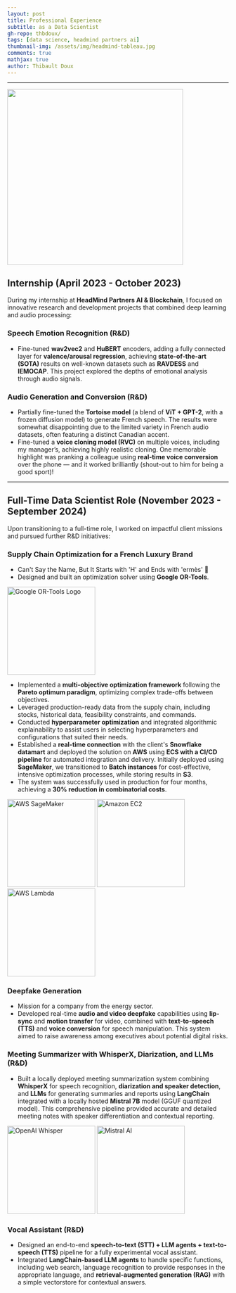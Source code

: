 ```yaml
---
layout: post
title: Professional Experience
subtitle: as a Data Scientist
gh-repo: thbdoux/
tags: [data science, headmind partners ai]
thumbnail-img: /assets/img/headmind-tableau.jpg
comments: true
mathjax: true
author: Thibault Doux
---
```


---

<img src="https://join.headmind.com/wp-content/uploads/2021/12/Logo-HeadMind-Partners-PNG-BLEU.png" alt="" style="width:400px; height:auto;" class="center">


## Internship (April 2023 - October 2023)

During my internship at **HeadMind Partners AI & Blockchain**, I focused on innovative research and development projects that combined deep learning and audio processing:

### Speech Emotion Recognition (R&D)
  - Fine-tuned **wav2vec2** and **HuBERT** encoders, adding a fully connected layer for **valence/arousal regression**, achieving **state-of-the-art (SOTA)** results on well-known datasets such as **RAVDESS** and **IEMOCAP**. This project explored the depths of emotional analysis through audio signals.
### Audio Generation and Conversion (R&D)
  - Partially fine-tuned the **Tortoise model** (a blend of **ViT + GPT-2**, with a frozen diffusion model) to generate French speech. The results were somewhat disappointing due to the limited variety in French audio datasets, often featuring a distinct Canadian accent.
  - Fine-tuned a **voice cloning model (RVC)** on multiple voices, including my manager’s, achieving highly realistic cloning. One memorable highlight was pranking a colleague using **real-time voice conversion** over the phone — and it worked brilliantly (shout-out to him for being a good sport)!

---

## Full-Time Data Scientist Role (November 2023 - September 2024)

Upon transitioning to a full-time role, I worked on impactful client missions and pursued further R&D initiatives:

### Supply Chain Optimization for a French Luxury Brand 
  - Can't Say the Name, But It Starts with 'H' and Ends with 'ermès' 🤫
  - Designed and built an optimization solver using **Google OR-Tools**.

<img src="https://avatars.githubusercontent.com/u/65553074?v=4" alt="Google OR-Tools Logo" style="width:200px; height:auto;" class="center">

  - Implemented a **multi-objective optimization framework** following the **Pareto optimum paradigm**, optimizing complex trade-offs between objectives. 
  - Leveraged production-ready data from the supply chain, including stocks, historical data, feasibility constraints, and commands.
  - Conducted **hyperparameter optimization** and integrated algorithmic explainability to assist users in selecting hyperparameters and configurations that suited their needs.
  - Established a **real-time connection** with the client's **Snowflake datamart** and deployed the solution on **AWS** using **ECS with a CI/CD pipeline** for automated integration and delivery. Initially deployed using **SageMaker**, we transitioned to **Batch instances** for cost-effective, intensive optimization processes, while storing results in **S3**.
  - The system was successfully used in production for four months, achieving a **30% reduction in combinatorial costs**.

<div>
    <img src="https://d1.awsstatic.com/product-marketing/IronMan/AWS-service-icon_sagemaker.5ccec16f16a04ed56cb1d7f02dcdada8de261923.png" alt="AWS SageMaker" style="width:200px; height:auto;" class="float-left">
    <img src="https://www.skyarch.net/blog/wp-content/uploads/2022/02/EC2.png" alt="Amazon EC2" style="width:200px; height:auto;" class="center">
    <img src="https://upload.wikimedia.org/wikipedia/commons/thumb/5/5c/Amazon_Lambda_architecture_logo.svg/800px-Amazon_Lambda_architecture_logo.svg.png" alt="AWS Lambda" style="width:200px; height:auto;" class="float-right">
</div>

### Deepfake Generation
  - Mission for a company from the energy sector.
  - Developed real-time **audio and video deepfake** capabilities using **lip-sync** and **motion transfer** for video, combined with **text-to-speech (TTS)** and **voice conversion** for speech manipulation. This system aimed to raise awareness among executives about potential digital risks.

### Meeting Summarizer with WhisperX, Diarization, and LLMs (R&D)
  - Built a locally deployed meeting summarization system combining **WhisperX** for speech recognition, **diarization and speaker detection**, and **LLMs** for generating summaries and reports using **LangChain** integrated with a locally hosted **Mistral 7B** model (GGUF quantized model). This comprehensive pipeline provided accurate and detailed meeting notes with speaker differentiation and contextual reporting.

<div>
    <img src="https://d1muf25xaso8hp.cloudfront.net/https%3A%2F%2Fmeta-l.cdn.bubble.io%2Ff1695308256768x626644891139990000%2Fopen-ai.png?w=&h=&auto=compress&dpr=1&fit=max" alt="OpenAI Whisper" style="width:200px; height:auto;" class="float-left">
    <img src="https://cdn.jaimelesstartups.fr/wp-content/uploads/2024/02/Logo%20de%20la%20startup%20Mistral.ai.png" alt="Mistral AI" style="width:200px; height:auto;" class="float-right">
</div>

### Vocal Assistant (R&D)
  - Designed an end-to-end **speech-to-text (STT) + LLM agents + text-to-speech (TTS)** pipeline for a fully experimental vocal assistant. 
  - Integrated **LangChain-based LLM agents** to handle specific functions, including web search, language recognition to provide responses in the appropriate language, and **retrieval-augmented generation (RAG)** with a simple vectorstore for contextual answers.


